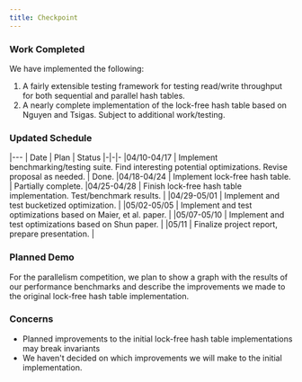 ```yaml
---
title: Checkpoint
---
```


### Work Completed
We have implemented the following:
1. A fairly extensible testing framework for testing read/write throughput for both sequential and parallel hash tables.
2. A nearly complete implementation of the lock-free hash table based on Nguyen and Tsigas. Subject to additional work/testing.

### Updated Schedule
|---
| Date | Plan | Status
|-|-|-
|04/10-04/17 | Implement benchmarking/testing suite. Find interesting potential optimizations. Revise proposal as needed. | Done.
|04/18-04/24 | Implement lock-free hash table. | Partially complete.
|04/25-04/28 | Finish lock-free hash table implementation. Test/benchmark results. |
|04/29-05/01 | Implement and test bucketized optimization. |
|05/02-05/05 | Implement and test optimizations based on Maier, et al. paper. |
|05/07-05/10 | Implement and test optimizations based on Shun paper. |
|05/11       | Finalize project report, prepare presentation. |

### Planned Demo

For the parallelism competition, we plan to show a graph with the results of our performance benchmarks and describe the improvements we made to the original lock-free hash table implementation.

### Concerns

* Planned improvements to the initial lock-free hash table implementations may break invariants
* We haven't decided on which improvements we will make to the initial implementation.

